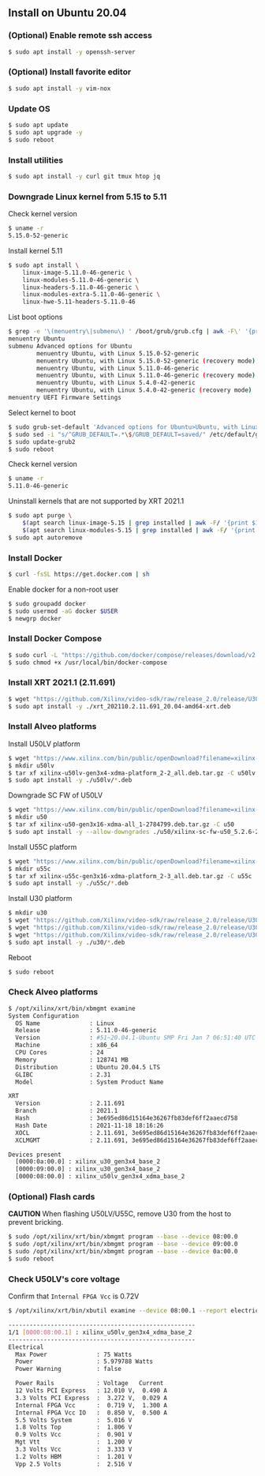 ## Install on Ubuntu 20.04

### (Optional) Enable remote ssh access
```bash
$ sudo apt install -y openssh-server
```

### (Optional) Install favorite editor
```bash
$ sudo apt install -y vim-nox
```

### Update OS
```bash
$ sudo apt update
$ sudo apt upgrade -y
$ sudo reboot
```

### Install utilities
```bash
$ sudo apt install -y curl git tmux htop jq
```

### Downgrade Linux kernel from 5.15 to 5.11
Check kernel version
```bash
$ uname -r
5.15.0-52-generic
```

Install kernel 5.11
```bash
$ sudo apt install \
    linux-image-5.11.0-46-generic \
    linux-modules-5.11.0-46-generic \
    linux-headers-5.11.0-46-generic \
    linux-modules-extra-5.11.0-46-generic \
    linux-hwe-5.11-headers-5.11.0-46
```

List boot options
```bash
$ grep -e '\(menuentry\|submenu\) ' /boot/grub/grub.cfg | awk -F\' '{print $1 $2}'
menuentry Ubuntu
submenu Advanced options for Ubuntu
        menuentry Ubuntu, with Linux 5.15.0-52-generic
        menuentry Ubuntu, with Linux 5.15.0-52-generic (recovery mode)
        menuentry Ubuntu, with Linux 5.11.0-46-generic
        menuentry Ubuntu, with Linux 5.11.0-46-generic (recovery mode)
        menuentry Ubuntu, with Linux 5.4.0-42-generic
        menuentry Ubuntu, with Linux 5.4.0-42-generic (recovery mode)
menuentry UEFI Firmware Settings
```

Select kernel to boot
```bash
$ sudo grub-set-default 'Advanced options for Ubuntu>Ubuntu, with Linux 5.11.0-46-generic'
$ sudo sed -i "s/^GRUB_DEFAULT=.*\$/GRUB_DEFAULT=saved/" /etc/default/grub
$ sudo update-grub2
$ sudo reboot
```

Check kernel version
```bash
$ uname -r
5.11.0-46-generic
```

Uninstall kernels that are not supported by XRT 2021.1
```bash
$ sudo apt purge \
    $(apt search linux-image-5.15 | grep installed | awk -F/ '{print $1}') \
    $(apt search linux-modules-5.15 | grep installed | awk -F/ '{print $1}')
$ sudo apt autoremove
```

### Install Docker
```bash
$ curl -fsSL https://get.docker.com | sh
```
Enable docker for a non-root user
```bash
$ sudo groupadd docker
$ sudo usermod -aG docker $USER
$ newgrp docker
```

### Install Docker Compose
```bash
$ sudo curl -L "https://github.com/docker/compose/releases/download/v2.16.0/docker-compose-$(uname -s)-$(uname -m)" -o /usr/local/bin/docker-compose
$ sudo chmod +x /usr/local/bin/docker-compose
```

### Install XRT 2021.1 (2.11.691)
```bash
$ wget "https://github.com/Xilinx/video-sdk/raw/release_2.0/release/U30_Ubuntu_20.04_v2.0/xrt_202110.2.11.691_20.04-amd64-xrt.deb" -O xrt_202110.2.11.691_20.04-amd64-xrt.deb
$ sudo apt install -y ./xrt_202110.2.11.691_20.04-amd64-xrt.deb
```

### Install Alveo platforms
Install U50LV platform
```bash
$ wget "https://www.xilinx.com/bin/public/openDownload?filename=xilinx-u50lv-gen3x4-xdma-platform_2-2_all.deb.tar.gz" -O xilinx-u50lv-gen3x4-xdma-platform_2-2_all.deb.tar.gz
$ mkdir u50lv
$ tar xf xilinx-u50lv-gen3x4-xdma-platform_2-2_all.deb.tar.gz -C u50lv
$ sudo apt install -y ./u50lv/*.deb
```
Downgrade SC FW of U50LV
```bash
$ wget "https://www.xilinx.com/bin/public/openDownload?filename=xilinx-u50-gen3x16-xdma-all_1-2784799.deb.tar.gz" -O xilinx-u50-gen3x16-xdma-all_1-2784799.deb.tar.gz
$ mkdir u50
$ tar xf xilinx-u50-gen3x16-xdma-all_1-2784799.deb.tar.gz -C u50
$ sudo apt install -y --allow-downgrades ./u50/xilinx-sc-fw-u50_5.2.6-2.eef518f_all.deb
```

Install U55C platform
```bash
$ wget "https://www.xilinx.com/bin/public/openDownload?filename=xilinx-u55c-gen3x16-xdma-platform_2-3_all.deb.tar.gz" -O xilinx-u55c-gen3x16-xdma-platform_2-3_all.deb.tar.gz
$ mkdir u55c
$ tar xf xilinx-u55c-gen3x16-xdma-platform_2-3_all.deb.tar.gz -C u55c
$ sudo apt install -y ./u55c/*.deb
```

Install U30 platform
```bash
$ mkdir u30
$ wget "https://github.com/Xilinx/video-sdk/raw/release_2.0/release/U30_Ubuntu_20.04_v2.0/raptor_packages/xilinx-sc-fw-u30_6.3.8-1.cd35f69_all.deb" -O u30/xilinx-sc-fw-u30_6.3.8-1.cd35f69_all.deb
$ wget "https://github.com/Xilinx/video-sdk/raw/release_2.0/release/U30_Ubuntu_20.04_v2.0/raptor_packages/xilinx-u30-gen3x4-base_2-3391496_all.deb" -O u30/xilinx-u30-gen3x4-base_2-3391496_all.deb
$ wget "https://github.com/Xilinx/video-sdk/raw/release_2.0/release/U30_Ubuntu_20.04_v2.0/raptor_packages/xilinx-u30-gen3x4-validate_2-3380610_all.deb" -O u30/xilinx-u30-gen3x4-validate_2-3380610_all.deb
$ sudo apt install -y ./u30/*.deb
```
Reboot
```bash
$ sudo reboot
```

### Check Alveo platforms
```bash
$ /opt/xilinx/xrt/bin/xbmgmt examine
System Configuration
  OS Name              : Linux
  Release              : 5.11.0-46-generic
  Version              : #51~20.04.1-Ubuntu SMP Fri Jan 7 06:51:40 UTC 2022
  Machine              : x86_64
  CPU Cores            : 24
  Memory               : 128741 MB
  Distribution         : Ubuntu 20.04.5 LTS
  GLIBC                : 2.31
  Model                : System Product Name

XRT
  Version              : 2.11.691
  Branch               : 2021.1
  Hash                 : 3e695ed86d15164e36267fb83def6ff2aaecd758
  Hash Date            : 2021-11-18 18:16:26
  XOCL                 : 2.11.691, 3e695ed86d15164e36267fb83def6ff2aaecd758
  XCLMGMT              : 2.11.691, 3e695ed86d15164e36267fb83def6ff2aaecd758

Devices present
  [0000:0a:00.0] : xilinx_u30_gen3x4_base_2
  [0000:09:00.0] : xilinx_u30_gen3x4_base_2
  [0000:08:00.0] : xilinx_u50lv_gen3x4_xdma_base_2
```

### (Optional) Flash cards
**CAUTION** When flashing U50LV/U55C, remove U30 from the host to prevent bricking.

```bash
$ sudo /opt/xilinx/xrt/bin/xbmgmt program --base --device 08:00.0
$ sudo /opt/xilinx/xrt/bin/xbmgmt program --base --device 09:00.0
$ sudo /opt/xilinx/xrt/bin/xbmgmt program --base --device 0a:00.0
$ sudo reboot
```

### Check U50LV's core voltage
Confirm that `Internal FPGA Vcc` is 0.72V
```bash
$ /opt/xilinx/xrt/bin/xbutil examine --device 08:00.1 --report electrical

-----------------------------------------------------
1/1 [0000:08:00.1] : xilinx_u50lv_gen3x4_xdma_base_2
-----------------------------------------------------
Electrical
  Max Power              : 75 Watts
  Power                  : 5.979788 Watts
  Power Warning          : false

  Power Rails            : Voltage   Current
  12 Volts PCI Express   : 12.010 V,  0.490 A
  3.3 Volts PCI Express  :  3.272 V,  0.029 A
  Internal FPGA Vcc      :  0.719 V,  1.300 A
  Internal FPGA Vcc IO   :  0.850 V,  0.500 A
  5.5 Volts System       :  5.016 V
  1.8 Volts Top          :  1.806 V
  0.9 Volts Vcc          :  0.901 V
  Mgt Vtt                :  1.200 V
  3.3 Volts Vcc          :  3.333 V
  1.2 Volts HBM          :  1.201 V
  Vpp 2.5 Volts          :  2.516 V
```

